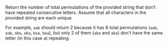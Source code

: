 Return the number of total permutations of the provided string that don't have repeated consecutive letters. Assume that all characters in the provided string are each unique.

For example, `aab` should return 2 because it has 6 total permutations (`aab`, `aab`, `aba`, `aba`, `baa`, `baa`), but only 2 of them (`aba` and `aba`) don't have the same letter (in this case a) repeating.
